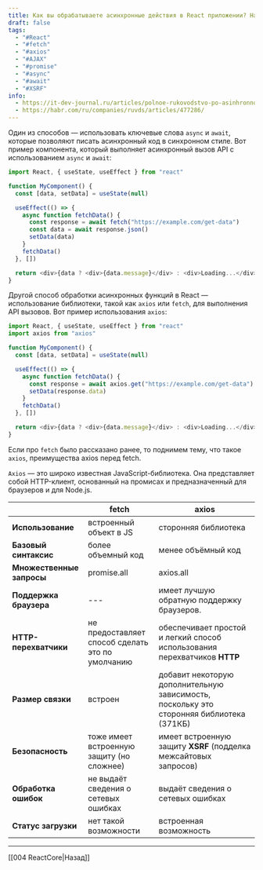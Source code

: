 ```yaml
---
title: Как вы обрабатываете асинхронные действия в React приложении? Назовите отличия axios и fetch
draft: false
tags:
  - "#React"
  - "#fetch"
  - "#axios"
  - "#AJAX"
  - "#promise"
  - "#async"
  - "#await"
  - "#XSRF"
info:
  - https://it-dev-journal.ru/articles/polnoe-rukovodstvo-po-asinhronnomu-java-script
  - https://habr.com/ru/companies/ruvds/articles/477286/
---
```

Один из способов — использовать ключевые слова `async` и `await`, которые позволяют писать асинхронный код в синхронном стиле. Вот пример компонента, который выполняет асинхронный вызов API с использованием `async` и `await`:

```javascript
import React, { useState, useEffect } from "react"

function MyComponent() {
  const [data, setData] = useState(null)

  useEffect(() => {
    async function fetchData() {
      const response = await fetch("https://example.com/get-data")
      const data = await response.json()
      setData(data)
    }
    fetchData()
  }, [])

  return <div>{data ? <div>{data.message}</div> : <div>Loading...</div>}</div>
}
```

Другой способ обработки асинхронных функций в React — использование библиотеки, такой как `axios` или `fetch`, для выполнения API вызовов. Вот пример использования `axios`:

```javascript
import React, { useState, useEffect } from "react"
import axios from "axios"

function MyComponent() {
  const [data, setData] = useState(null)

  useEffect(() => {
    async function fetchData() {
      const response = await axios.get("https://example.com/get-data")
      setData(response.data)
    }
    fetchData()
  }, [])

  return <div>{data ? <div>{data.message}</div> : <div>Loading...</div>}</div>
}
```

Если про `fetch` было рассказано ранее, то поднимем тему, что такое `axios`, преимущества axios перед fetch.

`Axios` — это широко известная JavaScript-библиотека. Она представляет собой HTTP-клиент, основанный на промисах и предназначенный для браузеров и для Node.js.

|                           | **fetch**                                        | **axios**                                                                                |
| ------------------------- | ------------------------------------------------ | ---------------------------------------------------------------------------------------- |
| **Использование**         | встроенный объект в JS                           | сторонняя библиотека                                                                     |
| **Базовый синтаксис**     | более объемный код                               | менее объёмный код                                                                       |
| **Множественные запросы** | promise.all                                      | axios.all                                                                                |
| **Поддержка браузера**    | ---                                              | имеет лучшую обратную поддержку браузеров.                                               |
| **HTTP-перехватчики**     | не предоставляет способ сделать это по умолчанию | обеспечивает простой и легкий способ использования перехватчиков **HTTP**                |
| **Размер связки**         | встроен                                          | добавит некоторую дополнительную зависимость, поскольку это сторонняя библиотека (371КБ) |
| **Безопасность**          | тоже имеет встроенную защиту (но сложнее)        | имеет встроенную защиту **XSRF** (подделка межсайтовых запросов)                         |
| **Обработка ошибок**      | не выдаёт сведения о сетевых ошибках             | выдаёт сведения о сетевых ошибках                                                        |
| **Статус загрузки**       | нет такой возможности                            | встроенная возможность                                                                   |

---

[[004 ReactCore|Назад]]